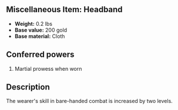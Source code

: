 ## Miscellaneous Item: Headband

- **Weight:** 0.2 lbs
- **Base value:** 200 gold
- **Base material:** Cloth

## Conferred powers

1. Martial prowess when worn

## Description

The wearer's skill in bare-handed combat is increased by two levels.
